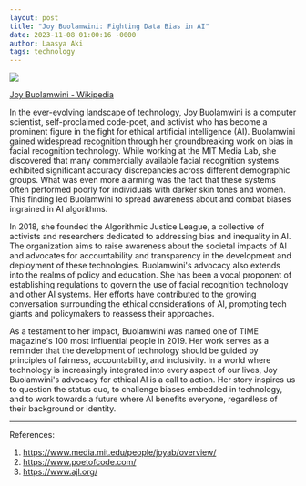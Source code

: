 ```yaml
---
layout: post
title: "Joy Buolamwini: Fighting Data Bias in AI"
date: 2023-11-08 01:00:16 -0000
author: Laasya Aki
tags: technology
---
```

![](https://upload.wikimedia.org/wikipedia/commons/a/ac/Joy_Buolamwini_-_Wikimania_2018_01.jpg)

[Joy Buolamwini - Wikipedia](https://www.google.com/url?sa=i&url=https%3A%2F%2Fen.wikipedia.org%2Fwiki%2FJoy_Buolamwini&psig=AOvVaw2Nl3WxOvavCGddRFax2ofq&ust=1700074765831000&source=images&cd=vfe&opi=89978449&ved=0CBIQjRxqFwoTCKCO4paWxIIDFQAAAAAdAAAAABAD)

In the ever-evolving landscape of technology, Joy Buolamwini is a computer scientist, self-proclaimed code-poet, and activist who has become a prominent figure in the fight for ethical artificial intelligence (AI). Buolamwini gained widespread recognition through her groundbreaking work on bias in facial recognition technology. While working at the MIT Media Lab, she discovered that many commercially available facial recognition systems exhibited significant accuracy discrepancies across different demographic groups. What was even more alarming was the fact that these systems often performed poorly for individuals with darker skin tones and women. This finding led Buolamwini to spread awareness about and combat biases ingrained in AI algorithms.

In 2018, she founded the Algorithmic Justice League, a collective of activists and researchers dedicated to addressing bias and inequality in AI. The organization aims to raise awareness about the societal impacts of AI and advocates for accountability and transparency in the development and deployment of these technologies. Buolamwini's advocacy also extends into the realms of policy and education. She has been a vocal proponent of establishing regulations to govern the use of facial recognition technology and other AI systems. Her efforts have contributed to the growing conversation surrounding the ethical considerations of AI, prompting tech giants and policymakers to reassess their approaches.

As a testament to her impact, Buolamwini was named one of TIME magazine's 100 most influential people in 2019. Her work serves as a reminder that the development of technology should be guided by principles of fairness, accountability, and inclusivity. In a world where technology is increasingly integrated into every aspect of our lives, Joy Buolamwini's advocacy for ethical AI is a call to action. Her story inspires us to question the status quo, to challenge biases embedded in technology, and to work towards a future where AI benefits everyone, regardless of their background or identity.

******

References:
1. https://www.media.mit.edu/people/joyab/overview/
2. https://www.poetofcode.com/
3. https://www.ajl.org/
